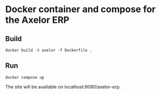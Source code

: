 # Docker container and compose for the Axelor ERP

## Build
`docker build -t axelor -f Dockerfile .`

## Run
`docker compose up`

The site will be available on localhost:8080/axelor-erp.
